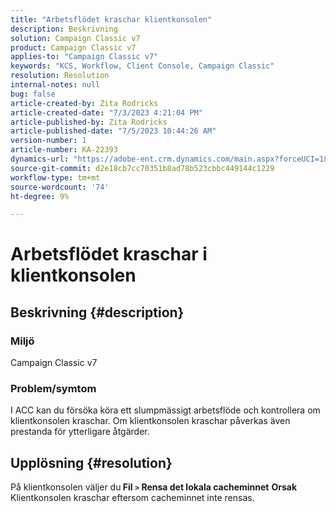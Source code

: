 ```yaml
---
title: "Arbetsflödet kraschar klientkonsolen"
description: Beskrivning
solution: Campaign Classic v7
product: Campaign Classic v7
applies-to: "Campaign Classic v7"
keywords: "KCS, Workflow, Client Console, Campaign Classic"
resolution: Resolution
internal-notes: null
bug: false
article-created-by: Zita Rodricks
article-created-date: "7/3/2023 4:21:04 PM"
article-published-by: Zita Rodricks
article-published-date: "7/5/2023 10:44:26 AM"
version-number: 1
article-number: KA-22393
dynamics-url: "https://adobe-ent.crm.dynamics.com/main.aspx?forceUCI=1&pagetype=entityrecord&etn=knowledgearticle&id=2477b499-bd19-ee11-8f6e-6045bd006268"
source-git-commit: d2e18cb7cc70351b8ad78b523cbbc449144c1229
workflow-type: tm+mt
source-wordcount: '74'
ht-degree: 9%

---
```


# Arbetsflödet kraschar i klientkonsolen

## Beskrivning {#description}


### <b>Miljö </b>

Campaign Classic v7

### <b>Problem/symtom</b>

I ACC kan du försöka köra ett slumpmässigt arbetsflöde och kontrollera om klientkonsolen kraschar. Om klientkonsolen kraschar påverkas även prestanda för ytterligare åtgärder.






## Upplösning {#resolution}


På klientkonsolen väljer du<b> Fil `>`  Rensa det lokala cacheminnet</b>
<b>Orsak</b>
Klientkonsolen kraschar eftersom cacheminnet inte rensas.
